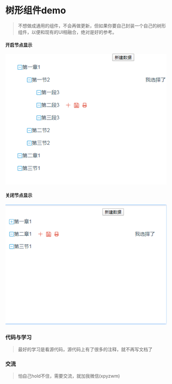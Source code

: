 

# 树形组件demo

>  不想做成通用的组件，不会再做更新，但如果你要自己封装一个自己的树形组件，以便和现有的UI相融合，绝对是好的参考。

#### 开启节点显示

![开启节点显示](https://github.com/wmhello/tree-demo/raw/master/Screenshots/tree-expand.png)

#### 关闭节点显示  

![关闭节点显示](https://github.com/wmhello/tree-demo/raw/master/Screenshots/tree-close.png)



### 代码与学习 

>  最好的学习是看源代码，源代码上有了很多的注释，就不再写文档了

### 交流  

>  怕自己hold不住，需要交流，就加我微信(xpyzwm)


